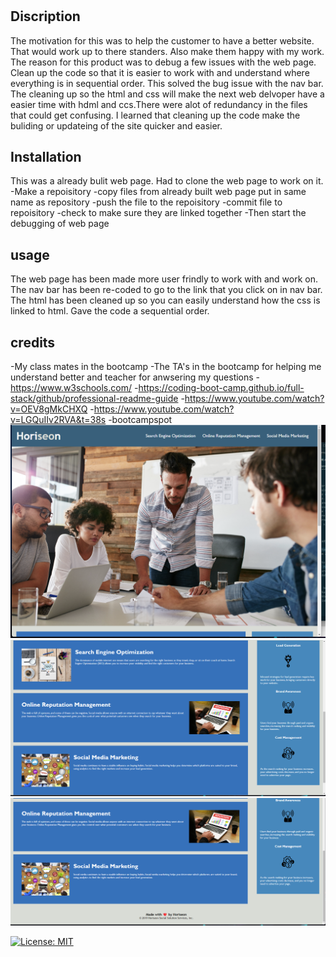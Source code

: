 # <Horiseon website>

## Discription

The motivation for this was to help the customer to have a better website. That would work up to there standers. Also make them happy with my work. The reason for this product was to debug a few issues with the web page. Clean up the code so that it is easier to work with and understand where everything is in sequential order. This solved the bug issue with the nav bar. The cleaning up so the html and css will make the next web delvoper have a easier time with hdml and ccs.There were alot of redundancy in the files that could get confusing. I learned that cleaning up the code make the buliding or updateing of the site quicker and easier.


## Installation
 This was a already bulit web page. Had to clone the web page to work on it.
 -Make a repoisitory
 -copy files from already built web page put in same name as repository
 -push the file to the repoisitory
 -commit file to repoisitory
-check to make sure they are linked together
-Then start the debugging of web page 

## usage
The web page has been made more user frindly to work with and work on. The nav bar has been re-coded to go to the link that you click on in nav bar. The html has been cleaned up so you can easily understand how the css is linked to html. Gave the code a sequential order.

## credits

-My class mates in the bootcamp
-The TA's in the bootcamp for helping me understand better and teacher for anwsering my questions
-https://www.w3schools.com/ 
-https://coding-boot-camp.github.io/full-stack/github/professional-readme-guide
-https://www.youtube.com/watch?v=OEV8gMkCHXQ
-https://www.youtube.com/watch?v=LGQuIIv2RVA&t=38s
-bootcampspot
![screenshot of the Horiseon website](assets/images/Screenshot-homework-1.png)
![screenshot of the Horiseon website](assets/images/Screenshot-homework-1-2.png)
![screenshot of the Horiseon website](assets/images/Screenshot-homework-1-3.png)

[![License: MIT](https://img.shields.io/badge/License-MIT-yellow.svg)](https://opensource.org/licenses/MIT)
